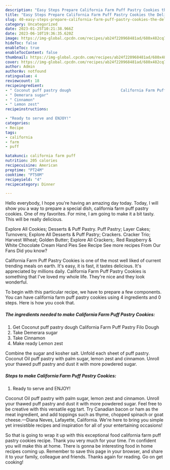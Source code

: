 ```yaml
---
description: "Easy Steps Prepare California Farm Puff Pastry Cookies the Delicious"
title: "Easy Steps Prepare California Farm Puff Pastry Cookies the Delicious"
slug: 40-easy-steps-prepare-california-farm-puff-pastry-cookies-the-delicious
category: Uncategorized
date: 2023-01-25T10:21:38.966Z
date: 2023-06-10T19:36:35.620Z
image: https://img-global.cpcdn.com/recipes/ab24f220968481ad/680x482cq70/california-farm-puff-pastry-cookies-recipe-main-photo.jpg
hideToc: false
enableToc: true
enableTocContent: false
thumbnail: https://img-global.cpcdn.com/recipes/ab24f220968481ad/680x482cq70/california-farm-puff-pastry-cookies-recipe-main-photo.jpg
cover: https://img-global.cpcdn.com/recipes/ab24f220968481ad/680x482cq70/california-farm-puff-pastry-cookies-recipe-main-photo.jpg
author: Admin
authorAv: notfound
ratingvalue: 4
reviewcount: 18
recipeingredient:
- " Coconut puff pastry dough                      California Farm Puff Pastry Filo Dough"
- " Demerara sugar"
- " Cinnamon"
- " Lemon zest"
recipeinstructions:

- "Ready to serve and ENJOY!"
categories:
- Recipe
tags:
- california
- farm
- puff

katakunci: california farm puff 
nutrition: 205 calories
recipecuisine: American
preptime: "PT24M"
cooktime: "PT50M"
recipeyield: "4"
recipecategory: Dinner

---
```



Hello everybody, I hope you're having an amazing day today. Today, I will show you a way to prepare a special dish, california farm puff pastry cookies. One of my favorites. For mine, I am going to make it a bit tasty. This will be really delicious.

Explore All Cookies; Desserts &amp; Puff Pastry. Puff Pastry; Layer Cakes; Turnovers; Explore All Desserts &amp; Puff Pastry; Crackers. Cracker Trio; Harvest Wheat; Golden Butter; Explore All Crackers;. Red Raspberry &amp; White Chocolate Cream Hand Pies See Recipe See more recipes From Our Fans Did you know?

California Farm Puff Pastry Cookies is one of the most well liked of current trending meals on earth. It's easy, it is fast, it tastes delicious. It's appreciated by millions daily. California Farm Puff Pastry Cookies is something that I've loved my whole life. They're nice and they look wonderful.


To begin with this particular recipe, we have to prepare a few components. You can have california farm puff pastry cookies using 4 ingredients and 0 steps. Here is how you cook that.

<!--inarticleads1-->

##### The ingredients needed to make California Farm Puff Pastry Cookies:

1. Get  Coconut puff pastry dough                      California Farm Puff Pastry Filo Dough
1. Take  Demerara sugar
1. Take  Cinnamon
1. Make ready  Lemon zest


Combine the sugar and kosher salt. Unfold each sheet of puff pastry. Coconut Oil puff pastry with palm sugar, lemon zest and cinnamon. Unroll your thawed puff pastry and dust it with more powdered sugar. 

<!--inarticleads2-->

##### Steps to make California Farm Puff Pastry Cookies:


1. Ready to serve and ENJOY!

Coconut Oil puff pastry with palm sugar, lemon zest and cinnamon. Unroll your thawed puff pastry and dust it with more powdered sugar. Feel free to be creative with this versatile egg tart. Try Canadian bacon or ham as the meat ingredient, and add toppings such as thyme, chopped spinach or goat cheese.—Diana Neves, Lafayette, California. We&#39;re here to bring you simple yet irresistible recipes and inspiration for all of your entertaining occasions! 

So that is going to wrap it up with this exceptional food california farm puff pastry cookies recipe. Thank you very much for your time. I'm confident you will make this at home. There is gonna be interesting food in home recipes coming up. Remember to save this page in your browser, and share it to your family, colleague and friends. Thanks again for reading. Go on get cooking!
